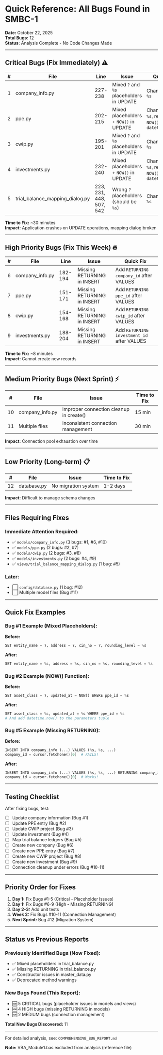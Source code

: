 # Quick Reference: All Bugs Found in SMBC-1

**Date:** October 22, 2025  
**Total Bugs:** 12  
**Status:** Analysis Complete - No Code Changes Made

---

## Critical Bugs (Fix Immediately) ⚠️

| # | File | Line | Issue | Quick Fix |
|---|------|------|-------|-----------|
| 1 | company_info.py | 227-238 | Mixed `?` and `%s` placeholders in UPDATE | Change all `?` to `%s` |
| 2 | ppe.py | 202-215 | Mixed placeholders + `NOW()` in UPDATE | Change `?` to `%s`, replace `NOW()` with `%s` + `datetime.now()` |
| 3 | cwip.py | 195-201 | Mixed `?` and `%s` placeholders in UPDATE | Change all `?` to `%s` |
| 4 | investments.py | 232-240 | Mixed placeholders + `NOW()` in UPDATE | Change `?` to `%s`, replace `NOW()` with `%s` + `datetime.now()` |
| 5 | trial_balance_mapping_dialog.py | 223, 231, 448, 507, 542 | Wrong `?` placeholders (should be `%s`) | Change all `?` to `%s` |

**Time to Fix:** ~30 minutes  
**Impact:** Application crashes on UPDATE operations, mapping dialog broken

---

## High Priority Bugs (Fix This Week) 🔥

| # | File | Line | Issue | Quick Fix |
|---|------|------|-------|-----------|
| 6 | company_info.py | 182-194 | Missing RETURNING in INSERT | Add `RETURNING company_id` after VALUES |
| 7 | ppe.py | 151-171 | Missing RETURNING in INSERT | Add `RETURNING ppe_id` after VALUES |
| 8 | cwip.py | 154-168 | Missing RETURNING in INSERT | Add `RETURNING cwip_id` after VALUES |
| 9 | investments.py | 188-204 | Missing RETURNING in INSERT | Add `RETURNING investment_id` after VALUES |

**Time to Fix:** ~8 minutes  
**Impact:** Cannot create new records

---

## Medium Priority Bugs (Next Sprint) ⚡

| # | File | Issue | Time to Fix |
|---|------|-------|-------------|
| 10 | company_info.py | Improper connection cleanup in create() | 15 min |
| 11 | Multiple files | Inconsistent connection management | 30 min |

**Impact:** Connection pool exhaustion over time

---

## Low Priority (Long-term) 📋

| # | File | Issue | Time to Fix |
|---|------|-------|-------------|
| 12 | database.py | No migration system | 1-2 days |

**Impact:** Difficult to manage schema changes

---

## Files Requiring Fixes

### Immediate Attention Required:
- ✅ `models/company_info.py` (3 bugs: #1, #6, #10)
- ✅ `models/ppe.py` (2 bugs: #2, #7)
- ✅ `models/cwip.py` (2 bugs: #3, #8)
- ✅ `models/investments.py` (2 bugs: #4, #9)
- ✅ `views/trial_balance_mapping_dialog.py` (1 bug: #5)

### Later:
- ⬜ `config/database.py` (1 bug: #12)
- ⬜ Multiple model files (Bug #11)

---

## Quick Fix Examples

### Bug #1 Example (Mixed Placeholders):
**Before:**
```python
SET entity_name = ?, address = ?, cin_no = ?, rounding_level = %s
```

**After:**
```python
SET entity_name = %s, address = %s, cin_no = %s, rounding_level = %s
```

### Bug #2 Example (NOW() Function):
**Before:**
```python
SET asset_class = ?, updated_at = NOW() WHERE ppe_id = %s
```

**After:**
```python
SET asset_class = %s, updated_at = %s WHERE ppe_id = %s
# And add datetime.now() to the parameters tuple
```

### Bug #5 Example (Missing RETURNING):
**Before:**
```python
INSERT INTO company_info (...) VALUES (%s, %s, ...)
company_id = cursor.fetchone()[0]  # FAILS!
```

**After:**
```python
INSERT INTO company_info (...) VALUES (%s, %s, ...) RETURNING company_id
company_id = cursor.fetchone()[0]  # Works!
```

---

## Testing Checklist

After fixing bugs, test:
- [ ] Update company information (Bug #1)
- [ ] Update PPE entry (Bug #2)
- [ ] Update CWIP project (Bug #3)
- [ ] Update investment (Bug #4)
- [ ] Map trial balance ledgers (Bug #5)
- [ ] Create new company (Bug #6)
- [ ] Create new PPE entry (Bug #7)
- [ ] Create new CWIP project (Bug #8)
- [ ] Create new investment (Bug #9)
- [ ] Connection cleanup under errors (Bug #10-11)

---

## Priority Order for Fixes

1. **Day 1:** Fix Bugs #1-5 (Critical - Placeholder Issues)
2. **Day 1:** Fix Bugs #6-9 (High - Missing RETURNING)
3. **Day 2-3:** Add unit tests
4. **Week 2:** Fix Bugs #10-11 (Connection Management)
5. **Next Sprint:** Bug #12 (Migration System)

---

## Status vs Previous Reports

### Previously Identified Bugs (Now Fixed):
- ✅ Mixed placeholders in trial_balance.py
- ✅ Missing RETURNING in trial_balance.py
- ✅ Constructor issues in master_data.py
- ✅ Deprecated method warnings

### New Bugs Found (This Report):
- 🆕 5 CRITICAL bugs (placeholder issues in models and views)
- 🆕 4 HIGH bugs (missing RETURNING in models)
- 🆕 2 MEDIUM bugs (connection management)

**Total New Bugs Discovered:** 11

---

For detailed analysis, see: `COMPREHENSIVE_BUG_REPORT.md`

**Note:** VBA_Module1.bas excluded from analysis (reference file)
